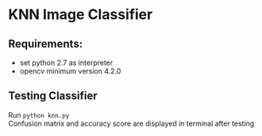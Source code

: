# KNN Image Classifier

## Requirements: 
* set python 2.7 as interpreter
* opencv minimum version 4.2.0

## Testing Classifier
Run `python knn.py` <br/>
Confusion matrix and accuracy score are displayed in terminal after testing

